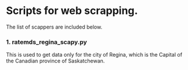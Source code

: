 # Scripts for web scrapping. 
The list of scappers are included below.

### 1. ratemds_regina_scapy.py 
This is used to get data only for the city of Regina, which is the Capital of the Canadian province of Saskatchewan.  
